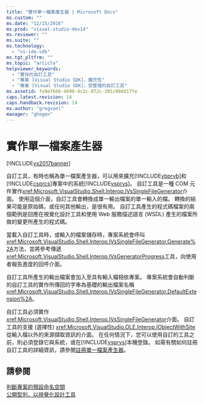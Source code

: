 ```yaml
---
title: "實作單一檔案產生器 | Microsoft Docs"
ms.custom: ""
ms.date: "12/15/2016"
ms.prod: "visual-studio-dev14"
ms.reviewer: ""
ms.suite: ""
ms.technology: 
  - "vs-ide-sdk"
ms.tgt_pltfrm: ""
ms.topic: "article"
helpviewer_keywords: 
  - "實作的自訂工具"
  - "專案 [Visual Studio SDK]，擴充性"
  - "專案 [Visual Studio SDK]，受管理的自訂工具"
ms.assetid: fe9ef6b6-4690-4c2c-872c-301c980d17fe
caps.latest.revision: 14
caps.handback.revision: 14
ms.author: "gregvanl"
manager: "ghogen"
---
```

# 實作單一檔案產生器
[!INCLUDE[vs2017banner](../../code-quality/includes/vs2017banner.md)]

自訂工具，有時也稱為單一檔案產生器，可以用來擴充[!INCLUDE[vbprvb](../../code-quality/includes/vbprvb_md.md)]和[!INCLUDE[csprcs](../../data-tools/includes/csprcs_md.md)]專案中的系統[!INCLUDE[vsprvs](../../code-quality/includes/vsprvs_md.md)]。  自訂工具是一種 COM 元件實作<xref:Microsoft.VisualStudio.Shell.Interop.IVsSingleFileGenerator>介面。  使用這個介面，自訂工具會轉換成單一輸出檔案的單一輸入的檔。  轉換的結果可能是原始碼，或任何其他輸出，是很有用。  自訂工具產生的程式碼檔案的兩個範例是回應在視覺化設計工具和使用 Web 服務描述語言 \(WSDL\) 產生的檔案所做的變更所產生的程式碼。  
  
 當載入自訂工具時，或輸入的檔案儲存時，專案系統會呼叫<xref:Microsoft.VisualStudio.Shell.Interop.IVsSingleFileGenerator.Generate%2A>方法，並將參考傳遞<xref:Microsoft.VisualStudio.Shell.Interop.IVsGeneratorProgress>工具，向使用者報告進度的回呼介面。  
  
 自訂工具所產生的輸出檔案會加入至具有輸入檔相依專案。  專案系統會自動判斷的自訂工具的實作所傳回的字串為基礎的輸出檔案名稱<xref:Microsoft.VisualStudio.Shell.Interop.IVsSingleFileGenerator.DefaultExtension%2A>。  
  
 自訂工具必須實作<xref:Microsoft.VisualStudio.Shell.Interop.IVsSingleFileGenerator>介面。  自訂工具的支援 \(選擇性\) <xref:Microsoft.VisualStudio.OLE.Interop.IObjectWithSite>從輸入檔以外的來源擷取資訊的介面。  在任何情況下，您可以使用自訂的工具之前，則必須登錄它與系統，或在[!INCLUDE[vsprvs](../../code-quality/includes/vsprvs_md.md)]本機登錄。  如需有關如何註冊自訂工具的詳細資訊，請參閱[註冊單一檔案產生器](../../extensibility/internals/registering-single-file-generators.md)。  
  
## 請參閱  
 [判斷專案的預設命名空間](../../misc/determining-the-default-namespace-of-a-project.md)   
 [公開型別，以視覺化設計工具](../../extensibility/internals/exposing-types-to-visual-designers.md)